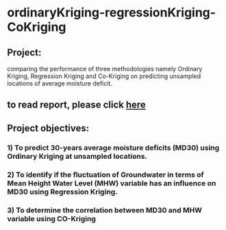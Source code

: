 # ordinaryKriging-regressionKriging-CoKriging

## Project: 
comparing the performance of three methodologies namely Ordinary Kriging, Regression Kriging and Co-Kriging on predicting unsampled locations of average moisture deficit.

## to read report, please click [here](https://github.com/QiaoRenOreo/ordinaryKriging-regressionKriging-CoKriging/blob/master/report_ThreeKrigingMethods.pdf)

## Project objectives: 
### 1) To predict 30-years average moisture deficits (MD30) using Ordinary Kriging at unsampled locations. 
### 2) To identify if the fluctuation of Groundwater in terms of Mean Height Water Level (MHW) variable has an influence on MD30 using Regression Kriging. 
### 3) To determine the correlation between MD30 and MHW variable using CO-Kriging

